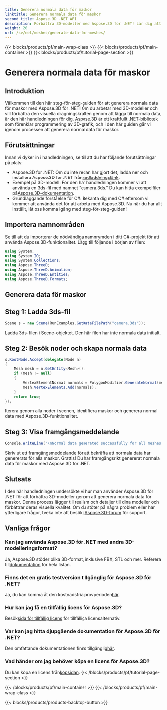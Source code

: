 ```yaml
---
title: Generera normala data för maskor
linktitle: Generera normala data för maskor
second_title: Aspose.3D .NET API
description: Förbättra 3D-modeller med Aspose.3D för .NET! Lär dig att generera normala data för maskor i denna steg-för-steg-guide. Realism möter enkelhet.
weight: 20
url: /sv/net/meshes/generate-data-for-meshes/
---
```


{{< blocks/products/pf/main-wrap-class >}}
{{< blocks/products/pf/main-container >}}
{{< blocks/products/pf/tutorial-page-section >}}

# Generera normala data för maskor

## Introduktion
Välkommen till den här steg-för-steg-guiden för att generera normala data för maskor med Aspose.3D för .NET! Om du arbetar med 3D-modeller och vill förbättra den visuella dragningskraften genom att lägga till normala data, är den här handledningen för dig. Aspose.3D är ett kraftfullt .NET-bibliotek som förenklar programmering av 3D-grafik, och i den här guiden går vi igenom processen att generera normal data för maskor.
## Förutsättningar
Innan vi dyker in i handledningen, se till att du har följande förutsättningar på plats:
-  Aspose.3D for .NET: Om du inte redan har gjort det, ladda ner och installera Aspose.3D for .NET från[nedladdningslänk](https://releases.aspose.com/3d/net/).
-  Exempel på 3D-modell: För den här handledningen kommer vi att använda en 3ds-fil med namnet "camera.3ds." Du kan hitta exempelfiler på[Aspose.3D-dokumentation](https://reference.aspose.com/3d/net/).
- Grundläggande förståelse för C#: Bekanta dig med C# eftersom vi kommer att använda det för att arbeta med Aspose.3D.
Nu när du har allt inställt, låt oss komma igång med steg-för-steg-guiden!
## Importera namnområden
Se till att du importerar de nödvändiga namnrymden i ditt C#-projekt för att använda Aspose.3D-funktionalitet. Lägg till följande i början av filen:
```csharp
using System;
using System.IO;
using System.Collections;
using Aspose.ThreeD;
using Aspose.ThreeD.Animation;
using Aspose.ThreeD.Entities;
using Aspose.ThreeD.Formats;
```
## Generera data för maskor
## Steg 1: Ladda 3ds-fil
```csharp
Scene s = new Scene(RunExamples.GetDataFilePath("camera.3ds"));
```
Ladda 3ds-filen i Scene-objektet. Den här filen har inte normala data initialt.
## Steg 2: Besök noder och skapa normala data
```csharp
s.RootNode.Accept(delegate(Node n)
{
    Mesh mesh = n.GetEntity<Mesh>();
    if (mesh != null)
    {
        VertexElementNormal normals = PolygonModifier.GenerateNormal(mesh);
        mesh.VertexElements.Add(normals);
    }
    return true;
});
```
Iterera genom alla noder i scenen, identifiera maskor och generera normal data med Aspose.3D-funktionalitet.
## Steg 3: Visa framgångsmeddelande
```csharp
Console.WriteLine("\nNormal data generated successfully for all meshes.");
```
Skriv ut ett framgångsmeddelande för att bekräfta att normala data har genererats för alla maskor.
Grattis! Du har framgångsrikt genererat normala data för maskor med Aspose.3D för .NET.
## Slutsats
I den här handledningen undersökte vi hur man använder Aspose.3D för .NET för att förbättra 3D-modeller genom att generera normala data för maskor. Denna process lägger till realism och detaljer till dina modeller och förbättrar deras visuella kvalitet.
 Om du stöter på några problem eller har ytterligare frågor, tveka inte att besöka[Aspose.3D-forum](https://forum.aspose.com/c/3d/18) för support.
## Vanliga frågor
### Kan jag använda Aspose.3D för .NET med andra 3D-modelleringsformat?
Ja, Aspose.3D stöder olika 3D-format, inklusive FBX, STL och mer. Referera till[dokumentation](https://reference.aspose.com/3d/net/) för hela listan.
### Finns det en gratis testversion tillgänglig för Aspose.3D för .NET?
 Ja, du kan komma åt den kostnadsfria provperioden[här](https://releases.aspose.com/).
### Hur kan jag få en tillfällig licens för Aspose.3D?
 Besök[sida för tillfällig licens](https://purchase.aspose.com/temporary-license/) för tillfälliga licensalternativ.
### Var kan jag hitta djupgående dokumentation för Aspose.3D för .NET?
 Den omfattande dokumentationen finns tillgänglig[här](https://reference.aspose.com/3d/net/).
### Vad händer om jag behöver köpa en licens för Aspose.3D?
 Du kan köpa en licens från[köpsidan](https://purchase.aspose.com/buy).
{{< /blocks/products/pf/tutorial-page-section >}}

{{< /blocks/products/pf/main-container >}}
{{< /blocks/products/pf/main-wrap-class >}}

{{< blocks/products/products-backtop-button >}}
